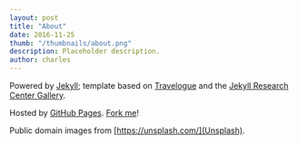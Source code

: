```yaml
---
layout: post
title: "About"
date: 2016-11-25
thumb: "/thumbnails/about.png"
description: Placeholder description.
author: charles
---
```


Powered by [Jekyll](https://jekyllrb.com/); template based on [Travelogue](http://themes.jekyllrc.org/travelogue/) and the [Jekyll Research Center Gallery](http://themes.jekyllrc.org/).

Hosted by [GitHub Pages](https://pages.github.com/). [Fork me](https://github.com/chizarlicious/chizarlicious.github.io)!

Public domain images from [https://unsplash.com/](Unsplash).
